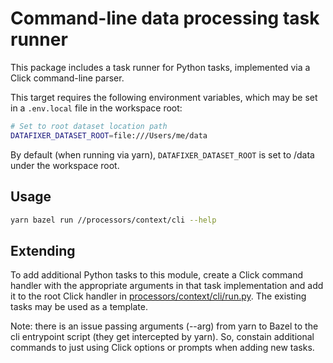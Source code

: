 # Command-line data processing task runner

This package includes a task runner for Python tasks, implemented via a Click command-line parser.

This target requires the following environment variables, which may be set in a `.env.local` file in the workspace root:

```bash
# Set to root dataset location path
DATAFIXER_DATASET_ROOT=file:///Users/me/data
```

By default (when running via yarn), `DATAFIXER_DATASET_ROOT` is set to /data under the workspace root.


## Usage

```bash
yarn bazel run //processors/context/cli --help
```

## Extending

To add additional Python tasks to this module, create a Click command handler with the appropriate arguments in that task implementation and add it to the root Click handler in [processors/context/cli/run.py](./run.py). The existing tasks may be used as a template.

Note: there is an issue passing arguments (--arg) from yarn to Bazel to the cli entrypoint script (they get intercepted by yarn). So, constain additional commands to just using Click options or prompts when adding new tasks.
